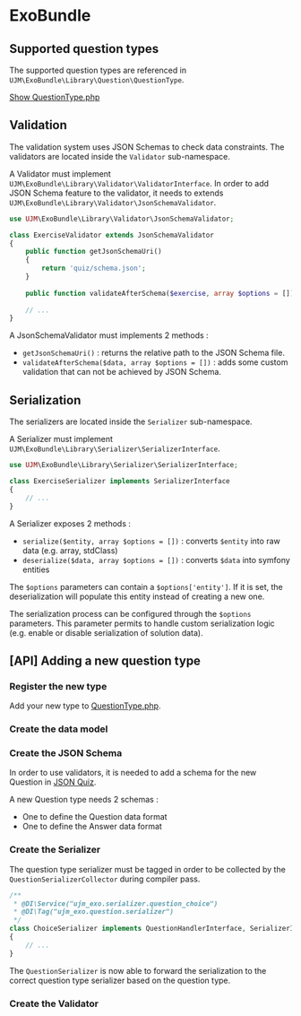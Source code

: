 # ExoBundle

## Supported question types

The supported question types are referenced in `UJM\ExoBundle\Library\Question\QuestionType`.

[Show QuestionType.php](Library/Question/QuestionType.php)

## Validation

The validation system uses JSON Schemas to check data constraints.
The validators are located inside the `Validator` sub-namespace.

A Validator must implement `UJM\ExoBundle\Library\Validator\ValidatorInterface`.
In order to add JSON Schema feature to the validator, it needs to extends `UJM\ExoBundle\Library\Validator\JsonSchemaValidator`.

```php
use UJM\ExoBundle\Library\Validator\JsonSchemaValidator;

class ExerciseValidator extends JsonSchemaValidator
{
    public function getJsonSchemaUri()
    {
        return 'quiz/schema.json';
    }
    
    public function validateAfterSchema($exercise, array $options = []) {}
    
    // ...
}
```

A JsonSchemaValidator must implements 2 methods : 
- `getJsonSchemaUri()` : returns the relative path to the JSON Schema file.
- `validateAfterSchema($data, array $options = [])` : adds some custom validation that can not be achieved by JSON Schema.

## Serialization

The serializers are located inside the `Serializer` sub-namespace.

A Serializer must implement `UJM\ExoBundle\Library\Serializer\SerializerInterface`.

```php
use UJM\ExoBundle\Library\Serializer\SerializerInterface;

class ExerciseSerializer implements SerializerInterface
{
    // ...
}
```

A Serializer exposes 2 methods : 
- `serialize($entity, array $options = [])` : converts `$entity` into raw data (e.g. array, stdClass)
- `deserialize($data, array $options = [])` : converts `$data` into symfony entities

The `$options` parameters can contain a `$options['entity']`. If it is set, the deserialization will populate this entity
instead of creating a new one.

The serialization process can be configured through the `$options` parameters.
This parameter permits to handle custom serialization logic (e.g. enable or disable serialization of solution data).

## [API] Adding a new question type

### Register the new type

Add your new type to [QuestionType.php](Library/Question/QuestionType.php).

### Create the data model

### Create the JSON Schema

In order to use validators, it is needed to add a schema for the new Question in [JSON Quiz](https://github.com/json-quiz/json-quiz).

A new Question type needs 2 schemas : 
- One to define the Question data format
- One to define the Answer data format

### Create the Serializer

The question type serializer must be tagged in order to be collected by the `QuestionSerializerCollector`
during compiler pass.

```php
/**
 * @DI\Service("ujm_exo.serializer.question_choice")
 * @DI\Tag("ujm_exo.question.serializer")
 */
class ChoiceSerializer implements QuestionHandlerInterface, SerializerInterface
{
    // ...
}
```

The `QuestionSerializer` is now able to forward the serialization to the correct question type serializer based 
on the question type.

### Create the Validator
